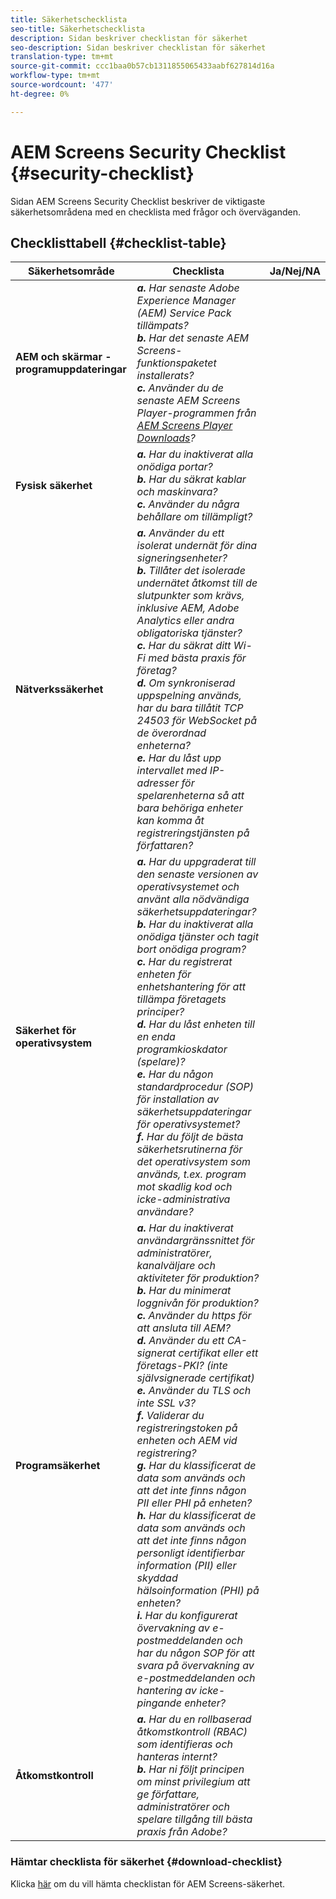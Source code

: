 ```yaml
---
title: Säkerhetschecklista
seo-title: Säkerhetschecklista
description: Sidan beskriver checklistan för säkerhet
seo-description: Sidan beskriver checklistan för säkerhet
translation-type: tm+mt
source-git-commit: ccc1baa0b57cb1311855065433aabf627814d16a
workflow-type: tm+mt
source-wordcount: '477'
ht-degree: 0%

---
```



# AEM Screens Security Checklist {#security-checklist}

Sidan AEM Screens Security Checklist beskriver de viktigaste säkerhetsområdena med en checklista med frågor och överväganden.

## Checklisttabell {#checklist-table}

| **Säkerhetsområde** | **Checklista** | **Ja/Nej/NA** |
|---|---|---|
| **AEM och skärmar - programuppdateringar** | ***a.*** *Har senaste Adobe Experience Manager (AEM) Service Pack tillämpats?* <br>***b.***  *Har det senaste AEM Screens-funktionspaketet installerats?* <br>***c.*** *Använder du de senaste AEM Screens Player-programmen från  [AEM Screens Player Downloads](https://download.macromedia.com/screens/)?* |
| **Fysisk säkerhet** | ***a.*** *Har du inaktiverat alla onödiga portar?* <br>***b.***  *Har du säkrat kablar och maskinvara?* <br>***c.*** *Använder du några behållare om tillämpligt?* |
| **Nätverkssäkerhet** | ***a.*** *Använder du ett isolerat undernät för dina signeringsenheter?* <br>***b.***  *Tillåter det isolerade undernätet åtkomst till de slutpunkter som krävs, inklusive AEM, Adobe Analytics eller andra obligatoriska tjänster?* <br>***c.*** *Har du säkrat ditt Wi-Fi med bästa praxis för företag?* <br>***d.*** *Om synkroniserad uppspelning används, har du bara tillåtit TCP 24503 för WebSocket på de överordnad enheterna?* <br>***e.*** *Har du låst upp intervallet med IP-adresser för spelarenheterna så att bara behöriga enheter kan komma åt registreringstjänsten på författaren?* |
| **Säkerhet för operativsystem** | ***a.*** *Har du uppgraderat till den senaste versionen av operativsystemet och använt alla nödvändiga säkerhetsuppdateringar?* <br>***b.*** *Har du inaktiverat alla onödiga tjänster och tagit bort onödiga program?* <br>***c.*** *Har du registrerat enheten för enhetshantering för att tillämpa företagets principer?* <br>***d.*** *Har du låst enheten till en enda programkioskdator (spelare)?* <br>***e.*** *Har du någon standardprocedur (SOP) för installation av säkerhetsuppdateringar för operativsystemet?*<br>***f.*** *Har du följt de bästa säkerhetsrutinerna för det operativsystem som används, t.ex. program mot skadlig kod och icke-administrativa användare?* |
| **Programsäkerhet** | ***a.*** *Har du inaktiverat användargränssnittet för administratörer, kanalväljare och aktiviteter för produktion?* <br>***b.*** *Har du minimerat loggnivån för produktion?* <br>***c.*** *Använder du https för att ansluta till AEM?* <br>***d.*** *Använder du ett CA-signerat certifikat eller ett företags-PKI? (inte självsignerade certifikat)*<br>***e.*** *Använder du TLS och inte SSL v3?*<br>***f.*** *Validerar du registreringstoken på enheten och AEM vid registrering?*<br> ***g.*** *Har du klassificerat de data som används och att det inte finns någon PII eller PHI på enheten?*<br> ***h.*** *Har du klassificerat de data som används och att det inte finns någon personligt identifierbar information (PII) eller skyddad hälsoinformation (PHI) på enheten?*<br> ***i.*** *Har du konfigurerat övervakning av e-postmeddelanden och har du någon SOP för att svara på övervakning av e-postmeddelanden och hantering av icke-pingande enheter?* |
| **Åtkomstkontroll** | ***a.*** *Har du en rollbaserad åtkomstkontroll (RBAC) som identifieras och hanteras internt?* <br>***b.*** *Har ni följt principen om minst privilegium att ge författare, administratörer och spelare tillgång till bästa praxis från Adobe?* |

### Hämtar checklista för säkerhet {#download-checklist}

Klicka [här](/help/user-guide/assets/AEMScreens-SecurityChecklist.pdf) om du vill hämta checklistan för AEM Screens-säkerhet.